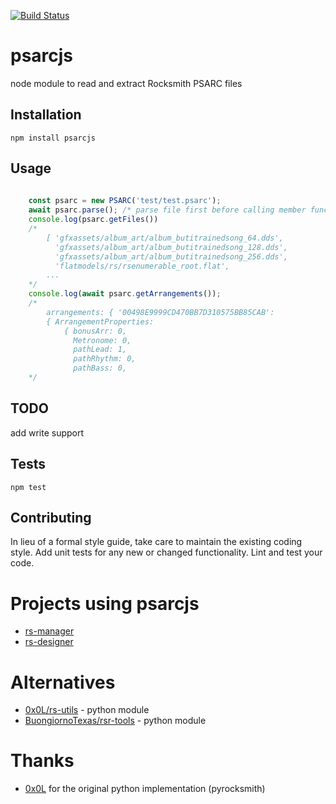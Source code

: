 [![Build Status](https://travis-ci.com/sandiz/psarcjs.svg?branch=master)](https://travis-ci.com/sandiz/psarcjs) 

# psarcjs
node module to read and extract Rocksmith PSARC files

## Installation
    npm install psarcjs

## Usage
```JavaScript
    
    const psarc = new PSARC('test/test.psarc');
    await psarc.parse(); /* parse file first before calling member functions */
    console.log(psarc.getFiles())
    /*
        [ 'gfxassets/album_art/album_butitrainedsong_64.dds',
          'gfxassets/album_art/album_butitrainedsong_128.dds',
          'gfxassets/album_art/album_butitrainedsong_256.dds',
          'flatmodels/rs/rsenumerable_root.flat',
        ...
    */
    console.log(await psarc.getArrangements());
    /*
        arrangements: { '00498E9999CD470BB7D310575BB85CAB':
        { ArrangementProperties:
            { bonusArr: 0,
              Metronome: 0,
              pathLead: 1,
              pathRhythm: 0,
              pathBass: 0,
    */
```

## TODO
add write support

## Tests
  `npm test`

## Contributing

In lieu of a formal style guide, take care to maintain the existing coding style. Add unit tests for any new or changed functionality. Lint and test your code.

# Projects using psarcjs
- [rs-manager](https://github.com/sandiz/rs-manager)
- [rs-designer](https://github.com/sandiz/rs-designer)

# Alternatives
- [0x0L/rs-utils](https://github.com/0x0L/rs-utils) - python module
- [BuongiornoTexas/rsr-tools](https://github.com/BuongiornoTexas/rsrtools/blob/master/rsrtools/files/welder.py) - python module 

# Thanks
- [0x0L](https://github.com/0x0L) for the original python implementation (pyrocksmith)
